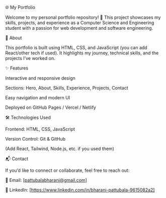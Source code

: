 🌐 My Portfolio

Welcome to my personal portfolio repository! 🚀
This project showcases my skills, projects, and experience as a Computer Science and Engineering student with a passion for web development and software engineering.

📌 About

This portfolio is built using HTML, CSS, and JavaScript (you can add React/other tech if used). It highlights my journey, technical skills, and the projects I’ve worked on.

✨ Features

Interactive and responsive design

Sections: Hero, About, Skills, Experience, Projects, Contact

Easy navigation and modern UI

Deployed on GitHub Pages / Vercel / Netlify

🛠️ Technologies Used

Frontend: HTML, CSS, JavaScript

Version Control: Git & GitHub

(Add React, Tailwind, Node.js, etc. if you used them)

📬 Contact

If you’d like to connect or collaborate, feel free to reach out:

📧 Email: [pattubalabharani@gmail.com]



💼 LinkedIn: [https://www.linkedin.com/in/bharani-pattubala-9615082a2]
